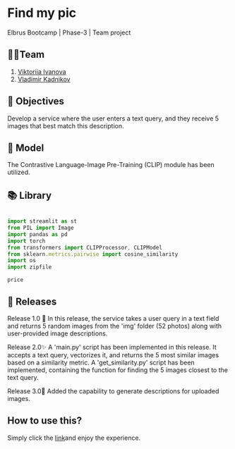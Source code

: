 # Find my pic
Elbrus Bootcamp | Phase-3 | Team project


## 🦸‍♂️Team
1. [Viktoriia Ivanova](https://github.com/Vikaska031)
2. [Vladimir Kadnikov](https://github.com/vkadnikov92)

## 🎯 Objectives
Develop a service where the user enters a text query, and they receive 5 images that best match this description.

## 📐 Model
The Contrastive Language-Image Pre-Training (CLIP) module has been utilized.

## 📚 Library 

```typescript

import streamlit as st
from PIL import Image
import pandas as pd
import torch
from transformers import CLIPProcessor, CLIPModel
from sklearn.metrics.pairwise import cosine_similarity
import os
import zipfile
```
	price

## 🧠 Releases

Release 1.0 🦄
In this release, the service takes a user query in a text field and returns 5 random images from the 'img' folder (52 photos) along with user-provided image descriptions.

Release 2.0✨
A 'main.py' script has been implemented in this release. It accepts a text query, vectorizes it, and returns the 5 most similar images based on a similarity metric.
A 'get_similarity.py' script has been implemented, containing the function for finding the 5 images closest to the text query.

Release 3.0🎉
Added the capability to generate descriptions for uploaded images.

## How to use this?
Simply click the [link](https://huggingface.co/spaces/Vladimirktan/find-my-pic-app)and enjoy the experience.
